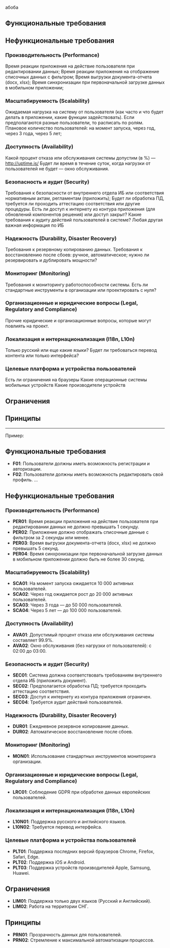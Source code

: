 
абоба

## Функциональные требования



## Нефункциональные требования

### Производительность (Performance)

Время реакции приложения на действие пользователя при редактировании данных;
Время реакции приложения на отображение списочных данных с фильтром;
Время выгрузки документа-отчета (docx, xlsx);
Время синхронизации при первоначальной загрузке данных в мобильном приложении;


### Масштабируемость (Scalability)

Ожидаемая нагрузка на систему от пользователя (как часто и что будет делать в приложении, какие функции задействовать). Если предполагаются разные пользователи, то расписать по ролям.
Плановое количество пользователей: на момент запуска, через год, через 3 года, через 5 лет;


### Доступность (Availability)

Какой процент отказа или обслуживания системы допустим (в %) — http://uptime.is/
Будет ли время в течение суток, когда нагрузки от пользователей не будет — окно обслуживания.


### Безопасность и аудит (Security)

Требования к безопасности от внутреннего отдела ИБ или соответствия нормативным актам, регламентам (приложить);
Будет ли обработка ПД, требуется ли проходить аттестацию соответствия или другие процедуры. 
Есть ли доступ к интернету из контура приложения (для обновлений компонентов решения) или доступ закрыт?
Какие требования к аудиту действий пользователей в системе?
Любая другая важная информация по ИБ


### Надежность (Durability, Disaster Recovery)

Требования к резервному копированию данных.
Требования к восстановлению после сбоев: ручное, автоматическое; нужно ли резервировать и дублировать мощности?


### Мониторинг (Monitoring)

Требования к мониторингу работоспособности системы. Есть ли стандартные инструменты в организации или проектировать с нуля?


### Организационные и юридические вопросы (Legal, Regulatory and Compliance)

Прочие юридические и организационные вопросы, которые могут повлиять на проект.

### Локализация и интернационализация (I18n, L10n)

Только русский или еще какие языки?
Будет ли требоваться перевод контента или только интерфейса?

### Целевые платформа и устройства пользователей

Есть ли ограничения на браузеры
Какие операционные системы мобильных устройств
Какие производители устройств


## Ограничения


## Принципы


----

Пример:

## Функциональные требования

- **F01**: Пользователи должны иметь возможность регистрации и авторизации.
- **F02**: Пользователи должны иметь возможность редактировать свой профиль.
...

## Нефункциональные требования

### Производительность (Performance)

- **PER01**: Время реакции приложения на действие пользователя при редактировании данных не должно превышать 1 секунду.
- **PER02**: Приложение должно отображать списочные данные с фильтром за 2 секунды или менее.
- **PER03**: Время выгрузки документа-отчета (docx, xlsx) не должно превышать 5 секунд.
- **PER04**: Время синхронизации при первоначальной загрузке данных в мобильном приложении должно быть не более 30 секунд.

### Масштабируемость (Scalability)

- **SCA01**: На момент запуска ожидается 10 000 активных пользователей.
- **SCA02**: Через год ожидается рост до 20 000 активных пользователей.
- **SCA03**: Через 3 года — до 50 000 пользователей.
- **SCA04**: Через 5 лет — до 100 000 пользователей.

### Доступность (Availability)

- **AVA01**: Допустимый процент отказа или обслуживания системы составляет 99.9%.
- **AVA02**: Окно обслуживания (без нагрузки от пользователей): с 02:00 до 03:00.

### Безопасность и аудит (Security)

- **SEC01**: Система должна соответствовать требованиям внутреннего отдела ИБ (приложить документ).
- **SEC02**: Предполагается обработка ПД; требуется проходить аттестацию соответствия.
- **SEC03**: Доступ к интернету из контура приложения ограничен.
- **SEC04**: Требуется аудит действий пользователей.

### Надежность (Durability, Disaster Recovery)

- **DUR01**: Ежедневное резервное копирование данных.
- **DUR02**: Автоматическое восстановление после сбоев.

### Мониторинг (Monitoring)

- **MON01**: Использование стандартных инструментов мониторинга организации.

### Организационные и юридические вопросы (Legal, Regulatory and Compliance)

- **LRC01**: Соблюдение GDPR при обработке данных европейских пользователей.

### Локализация и интернационализация (I18n, L10n)

- **L10N01**: Поддержка русского и английского языков.
- **L10N02**: Требуется перевод интерфейса.

### Целевые платформа и устройства пользователей

- **PLT01**: Поддержка последних версий браузеров Chrome, Firefox, Safari, Edge.
- **PLT02**: Поддержка iOS и Android.
- **PLT03**: Поддержка устройств производителей Apple, Samsung, Huawei.

## Ограничения

- **LIM01**: Поддержка только двух языков (Русский и Английский).
- **LIM02**: Работа на территории СНГ.

## Принципы

- **PRN01**: Прозрачность данных для пользователей.
- **PRN02**: Стремление к максимальной автоматизации процессов.

